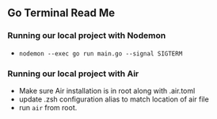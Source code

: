 ## Go Terminal Read Me

### Running our local project with Nodemon 

- ``nodemon --exec go run main.go --signal SIGTERM``


### Running our local project with Air

- Make sure Air installation is in root along with .air.toml
- update .zsh configuration alias to match location of air file
- run ``air`` from root.